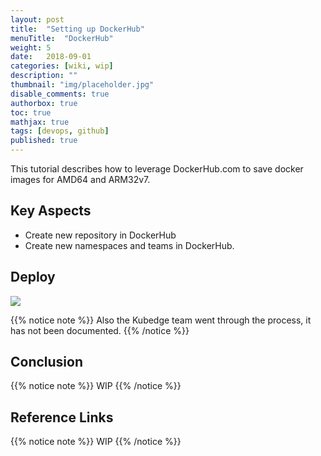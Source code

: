```yaml
---
layout: post
title:  "Setting up DockerHub"
menuTitle:  "DockerHub"
weight: 5
date:   2018-09-01
categories: [wiki, wip]
description: ""
thumbnail: "img/placeholder.jpg"
disable_comments: true
authorbox: true
toc: true
mathjax: true
tags: [devops, github]
published: true
---
```


This tutorial describes how to leverage DockerHub.com to save docker images for AMD64 and ARM32v7.

<!--more-->

## Key Aspects

- Create new repository in DockerHub
- Create new namespaces and teams in DockerHub.

## Deploy

![](/images/hack4easy/dockerhub.png)

{{% notice note %}}
Also the Kubedge team went through the process, it has not been documented.
{{% /notice %}}

## Conclusion

{{% notice note %}}
WIP
{{% /notice %}}

## Reference Links

{{% notice note %}}
WIP
{{% /notice %}}

